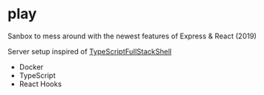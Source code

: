 # play

Sanbox to mess around with the newest features of Express & React (2019)

Server setup inspired of [TypeScriptFullStackShell](https://github.com/seanpmaxwell/TypeScriptFullStackShell)


- Docker
- TypeScript
- React Hooks
